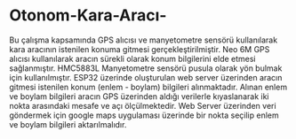 # Otonom-Kara-Aracı-
Bu çalışma kapsamında GPS alıcısı ve manyetometre sensörü kullanılarak kara aracının istenilen konuma gitmesi gerçekleştirilmiştir.
Neo 6M GPS alıcısı kullanılarak aracın sürekli olarak konum bilgilerini elde etmesi sağlanmıştır.
HMC5883L Manyetometre sensörü pusula olarak yön bulmak için kullanılmıştır.
ESP32 üzerinde oluşturulan web server üzerinden aracın gitmesi istenilen konum (enlem - boylam) bilgileri alınmaktadır.
Alınan enlem ve boylam bilgileri aracın GPS üzerinden aldığı verilerle kıyaslanarak iki nokta arasındaki mesafe ve açı ölçülmektedir.
Web Server üzerinden veri göndermek için google maps uygulaması üzerinde bir nokta seçilip enlem ve boylam bilgileri aktarılmalıdır.
